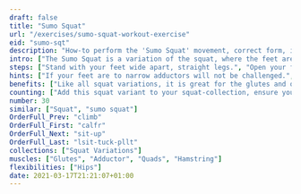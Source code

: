 ```yaml
---
draft: false
title: "Sumo Squat"
url: "/exercises/sumo-squat-workout-exercise"
eid: "sumo-sqt"
description: "How-to perform the 'Sumo Squat' movement, correct form, instructions and hints. Similar exercises, body parts activated, notes, tips and video demonstration"
intro: ["The Sumo Squat is a variation of the squat, where the feet are placed in a wider distance with fingers pointing slightly out. Additionally to the muscles worked by the regular squat this variance works also the inner thigh."]
steps: ["Stand with your feet wide apart, straight legs.", "Open your feet approximately 45 degrees, externally rotating the hips.", "Squat down, keeping your upper body straight.", "Extend your legs returning to the initial position."]
hints: ["If your feet are to narrow adductors will not be challenged.", "Too wide will bruise the hip joints."]
benefits: ["Like all squat variations, it is great for the glutes and quads.", "Strengthen the inner tights, the adductors."]
counting: ["Add this squat variant to your squat-collection, ensure you do it 2 to 4 times a month.", "Do 2 to 4 series of 10 repetitions."]
number: 30
similar: ["Squat", "sumo squat"]
OrderFull_Prev: "climb"
OrderFull_First: "calfr"
OrderFull_Next: "sit-up"
OrderFull_Last: "lsit-tuck-pllt"
collections: ["Squat Variations"]
muscles: ["Glutes", "Adductor", "Quads", "Hamstring"]
flexibilities: ["Hips"]
date: 2021-03-17T21:21:07+01:00
---
```

